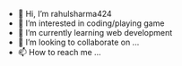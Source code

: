 - 👋 Hi, I’m rahulsharma424
- 👀 I’m interested in coding/playing game
- 🌱 I’m currently learning web development
- 💞️ I’m looking to collaborate on ...
- 📫 How to reach me ...

<!---
rahulsharma424/rahulsharma424 is a ✨ special ✨ repository because its `README.md` (this file) appears on your GitHub profile.
You can click the Preview link to take a look at your changes.
--->
